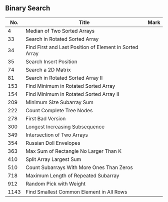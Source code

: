 ## Binary Search
| No.  | Title                                                       | Mark |
|------|-------------------------------------------------------------|------|
| 4 | Median of Two Sorted Arrays | |
| 33 | Search in Rotated Sorted Array | |
| 34 | Find First and Last Position of Element in Sorted Array | |
| 35 | Search Insert Position | |
| 74 | Search a 2D Matrix | |
| 81 | Search in Rotated Sorted Array II | |
| 153 | Find Minimum in Rotated Sorted Array | |
| 154 | Find Minimum in Rotated Sorted Array II | |
| 209 | Minimum Size Subarray Sum | |
| 222 | Count Complete Tree Nodes | |
| 278 | First Bad Version | |
| 300 | Longest Increasing Subsequence | |
| 349 | Intersection of Two Arrays | |
| 354 | Russian Doll Envelopes | |
| 363 | Max Sum of Rectangle No Larger Than K | |
| 410 | Split Array Largest Sum | |
| 510 | Count Subarrays With More Ones Than Zeros | |
| 718 | Maximum Length of Repeated Subarray | |
| 912 | Random Pick with Weight | |
| 1143 | Find Smallest Common Element in All Rows | |
